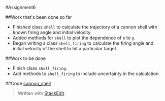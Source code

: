 #Assignment6

##Work that's been done so far

* Finished class `shell` to calculate the trajectory of a cannon shell with known firing angle and initial velocity.
* Added methods for `shell` to plot the dependence of x to y.
* Began writing a class `shell_firing` to calculate the firing angle and initial velocity of the shell to hit a particular target.

##Work to be done

* Finish class `shell_firing`.
* Add methods to `shell_firing` to include uncertainty in the calculation.

##Code
[cannon_shell](https://github.com/aragornranger/computationalphysics_N2013301020051/blob/master/chapter2/assignment6/cannon_shell.py)

> Written with [StackEdit](https://stackedit.io/).